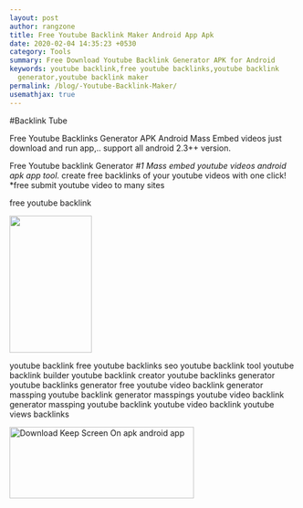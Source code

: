 ```yaml
---
layout: post
author: rangzone
title: Free Youtube Backlink Maker Android App Apk
date: 2020-02-04 14:35:23 +0530
category: Tools
summary: Free Download Youtube Backlink Generator APK for Android
keywords: youtube backlink,free youtube backlinks,youtube backlink
  generator,youtube backlink maker
permalink: /blog/-Youtube-Backlink-Maker/
usemathjax: true
---
```

#Backlink Tube

Free Youtube Backlinks Generator APK Android Mass Embed videos
just download and run app,.. support all android 2.3++ version.

Free Youtube backlink Generator
*\#1 Mass embed youtube videos android apk app tool.* create free backlinks of your youtube videos with one click! *free submit youtube video to many sites

free youtube backlink

<img src="https://i.ibb.co/z45wW21/web.png" width="144" height="240"/>

youtube backlink free youtube backlinks seo youtube backlink tool youtube backlink builder youtube backlink creator youtube backlinks generator youtube backlinks generator free youtube video backlink generator massping youtube backlink generator masspings youtube video backlink generator massping youtube backlink youtube video backlink youtube views backlinks

<a href="https://play.google.com/store/apps/details?id=yt.backlink.maker" target="_blank"><img alt="Download Keep Screen On apk android app" src="https://i.ibb.co/nnQBHcj/google-play-badge.png" width="323" height="125"></a>
